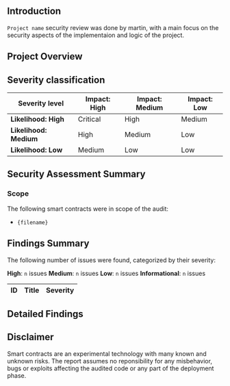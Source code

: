 ## Introduction

`Project name` security review was done by martin, with a main focus on the security aspects of the implementaion and logic of the project.

## Project Overview

## Severity classification

| Severity level         | Impact: High | Impact: Medium | Impact: Low |
| ---------------------- | ------------ | -------------- | ----------- |
| **Likelihood: High**   | Critical     | High           | Medium      |
| **Likelihood: Medium** | High         | Medium         | Low         |
| **Likelihood: Low**    | Medium       | Low            | Low         |

## Security Assessment Summary

### Scope

The following smart contracts were in scope of the audit:

- `{filename}`

## Findings Summary

The following number of issues were found, categorized by their severity:

<b>High</b>: `n` issues
<b>Medium</b>: `n` issues
<b>Low</b>: `n` issues
<b>Informational</b>: `n` issues

| ID  | Title | Severity |
| --- | ----- | -------- |

## Detailed Findings

## Disclaimer

Smart contracts are an experimental technology with many known and unknown risks. The report assumes no reponsibility for any misbehavior, bugs or exploits affecting the audited code or any part of the deployment phase.
